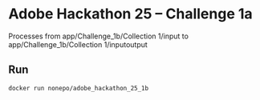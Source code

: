 # Adobe Hackathon 25 – Challenge 1a
Processes from app/Challenge_1b/Collection 1/input to app/Challenge_1b/Collection 1/inputoutput

## Run
```bash
docker run nonepo/adobe_hackathon_25_1b
```
